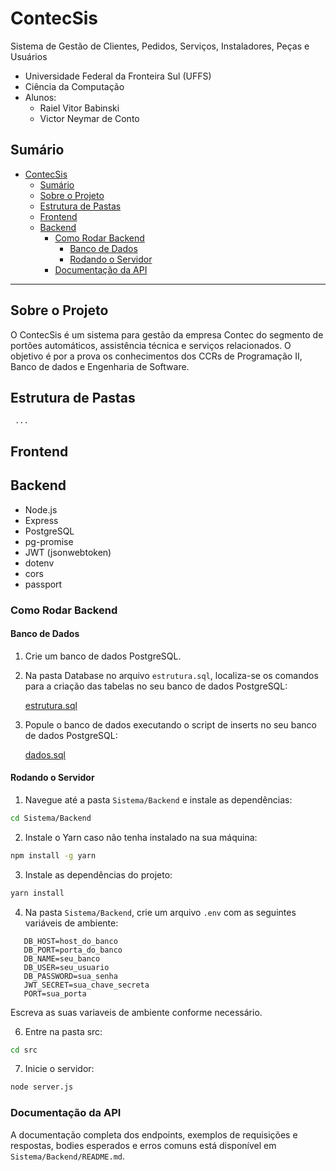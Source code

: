 # ContecSis

Sistema de Gestão de Clientes, Pedidos, Serviços, Instaladores, Peças e Usuários

-  Universidade Federal da Fronteira Sul (UFFS)
-  Ciência da Computação
- Alunos: 
  - Raiel Vitor Babinski 
  - Victor Neymar de Conto



## Sumário
- [ContecSis](#contecsis)
  - [Sumário](#sumário)
  - [Sobre o Projeto](#sobre-o-projeto)
  - [Estrutura de Pastas](#estrutura-de-pastas)
  - [Frontend](#frontend)
  - [Backend](#backend)
    - [Como Rodar Backend](#como-rodar-backend)
      - [Banco de Dados](#banco-de-dados)
      - [Rodando o Servidor](#rodando-o-servidor)
    - [Documentação da API](#documentação-da-api)


---

## Sobre o Projeto

O ContecSis é um sistema para gestão da empresa Contec do segmento de portões automáticos, assistência técnica e serviços relacionados. O objetivo é por a prova os conhecimentos dos CCRs de Programação II, Banco de dados e Engenharia de Software.

## Estrutura de Pastas
```
 ...
```

## Frontend



## Backend
- Node.js
- Express
- PostgreSQL
- pg-promise
- JWT (jsonwebtoken)
- dotenv
- cors
- passport

### Como Rodar Backend

#### Banco de Dados

1. Crie um banco de dados PostgreSQL.

2. Na pasta Database no arquivo `estrutura.sql`, localiza-se os comandos para a criação das tabelas no seu banco de dados PostgreSQL:
   
    [estrutura.sql](Sistema/Database/estrutura.sql)

3. Popule o banco de dados executando o script de inserts no seu banco de dados PostgreSQL:
  
    [dados.sql](Sistema/Database/dados.sql)

#### Rodando o Servidor

1. Navegue até a pasta `Sistema/Backend` e instale as dependências:
```bash
cd Sistema/Backend
```

2. Instale o Yarn caso não tenha instalado na sua máquina:
```bash
npm install -g yarn
```
3. Instale as dependências do projeto:
```bash
yarn install
```
4. Na pasta `Sistema/Backend`, crie um arquivo `.env` com as seguintes variáveis de ambiente:
```env
   DB_HOST=host_do_banco
   DB_PORT=porta_do_banco
   DB_NAME=seu_banco
   DB_USER=seu_usuario
   DB_PASSWORD=sua_senha
   JWT_SECRET=sua_chave_secreta
   PORT=sua_porta
   ```
Escreva as suas variaveis de ambiente conforme necessário.

6. Entre na pasta src:
```bash
cd src
```
7. Inicie o servidor:
```bash
node server.js
```


### Documentação da API
A documentação completa dos endpoints, exemplos de requisições e respostas, bodies esperados e erros comuns está disponível em `Sistema/Backend/README.md`.

